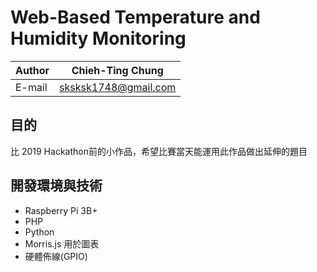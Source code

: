 # Web-Based Temperature and Humidity Monitoring

Author|Chieh-Ting Chung|
|---|---|
|E-mail|sksksk1748@gmail.com|

## 目的
比 2019 Hackathon前的小作品，希望比賽當天能運用此作品做出延伸的題目

## 開發環境與技術
* Raspberry Pi 3B+
* PHP
* Python
* Morris.js 用於圖表
* 硬體佈線(GPIO)
